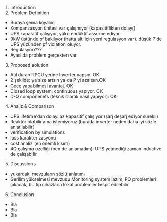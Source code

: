 1. Introduction
2. Problem Definition
  * Buraya şema koyalım
  * Kompanzasyon ünitesi var çalışmıyor (kapasitiflikten dolayı)
  * UPS kapasitif çalışıyor, yükü endüktif assume ediyor
  * 9kW üstünde pf bakılıyor (hatta altı için yeni regulasyon var). düşük P'de UPS yüzünden pf violation oluyor.
  * Regulasyon???
  * Ayaslıda problem gerçekten var.
3. Proposed solution
  * Atıl duran RPCU yerine Inverter yapsın. OK
  * 2 şekilde: ya size artsın ya da P yi azaltsın.OK
  * Gece yapabilmesi avantaj. OK
  * Closed loop system, continuous yapıyor. OK
  * D-Q componenets (teknik olarak nasıl yapıyor): OK
4. Analiz & Comparison
  * UPS lifetime'dan dolayı az kapasitif çalışıyor (şarj deşarj ediyor sürekli)
  * Reaktör olabilir ama istemiyoruz (burada inverter neden daha iyi sözle anlatılabilir)
  * verification by simulations
  * loss karakterizasyonu
  * cost analiz (en önemli kısım)
  * 4Q çalışma özelliği (ben de anlamadım): UPS yetmediği zaman inductive de çalışabilir
5. Discussions
  * yukardaki mevzuların sözlü anlatımı
  * Gerilim yükselmesi mevzusu
  Monitoring system lazım, PQ problemleri çıkacak, bu tip cihazlarla lokal problemler tespit edilebilir.
6. Conclusion
  * Bla
  * Bla
  * Bla
